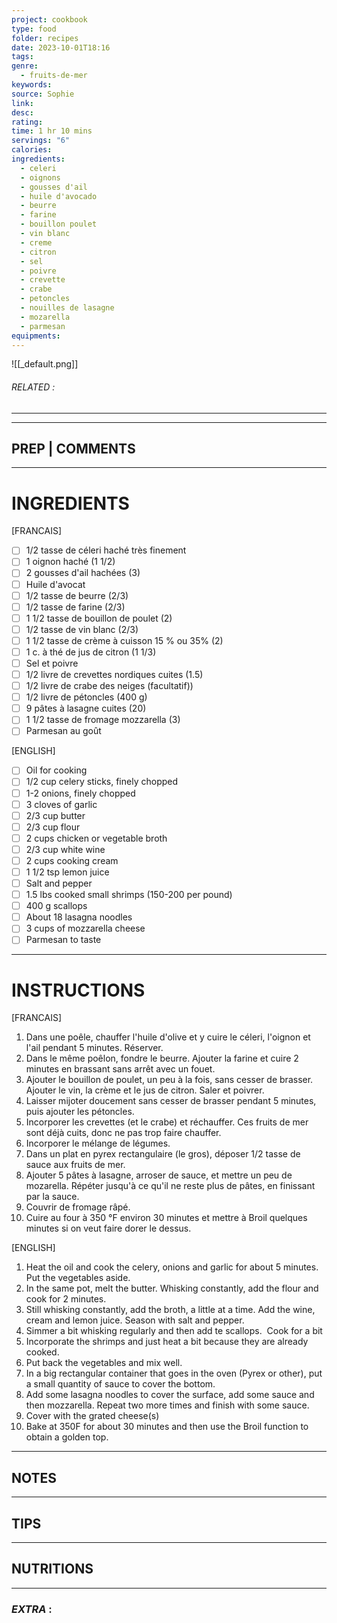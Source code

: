 ```yaml
---
project: cookbook
type: food
folder: recipes
date: 2023-10-01T18:16
tags: 
genre:
  - fruits-de-mer
keywords: 
source: Sophie
link: 
desc: 
rating: 
time: 1 hr 10 mins
servings: "6"
calories: 
ingredients:
  - celeri
  - oignons
  - gousses d'ail
  - huile d'avocado
  - beurre
  - farine
  - bouillon poulet
  - vin blanc
  - creme
  - citron
  - sel
  - poivre
  - crevette
  - crabe
  - petoncles
  - nouilles de lasagne
  - mozarella
  - parmesan
equipments:
---
```


![[_default.png]]
###### *RELATED* : 
---


---
## PREP | COMMENTS



---
# INGREDIENTS

[FRANCAIS]

- [ ] 1/2 tasse de céleri haché très finement
- [ ] 1 oignon haché (1 1/2)
- [ ] 2 gousses d'ail hachées (3)
- [ ] Huile d'avocat
- [ ] 1/2 tasse de beurre (2/3)
- [ ] 1/2 tasse de farine (2/3)
- [ ] 1 1/2 tasse de bouillon de poulet (2)
- [ ] 1/2 tasse de vin blanc (2/3)
- [ ] 1 1/2 tasse de crème à cuisson 15 % ou 35% (2)
- [ ] 1 c. à thé de jus de citron (1 1/3)
- [ ] Sel et poivre
- [ ] 1/2 livre de crevettes nordiques cuites (1.5)
- [ ] 1/2 livre de crabe des neiges (facultatif))
- [ ] 1/2 livre de pétoncles (400 g)
- [ ] 9 pâtes à lasagne cuites (20)
- [ ] 1 1/2 tasse de fromage mozzarella (3)
- [ ] Parmesan au goût

[ENGLISH]

- [ ] Oil for cooking
- [ ] 1/2 cup celery sticks, finely chopped 
- [ ] 1-2 onions, finely chopped
- [ ] 3 cloves of garlic
- [ ] 2/3 cup butter
- [ ] 2/3 cup flour
- [ ] 2 cups chicken or vegetable broth
- [ ] 2/3 cup white wine
- [ ] 2 cups cooking cream
- [ ] 1 1/2 tsp lemon juice
- [ ] Salt and pepper
- [ ] 1.5 lbs cooked small shrimps (150-200 per pound)
- [ ] 400 g scallops
- [ ] About 18 lasagna noodles
- [ ] 3 cups of mozzarella cheese
- [ ] Parmesan to taste

---
# INSTRUCTIONS

[FRANCAIS]

1. Dans une poêle, chauffer l'huile d'olive et y cuire le céleri, l'oignon et l'ail pendant 5 minutes. Réserver.
2. Dans le même poêlon, fondre le beurre. Ajouter la farine et cuire 2 minutes en brassant sans arrêt avec un fouet.
3. Ajouter le bouillon de poulet, un peu à la fois, sans cesser de brasser. Ajouter le vin, la crème et le jus de citron. Saler et poivrer.
4. Laisser mijoter doucement sans cesser de brasser pendant 5 minutes, puis ajouter les pétoncles.
5. Incorporer les crevettes (et le crabe) et réchauffer. Ces fruits de mer sont déjà cuits, donc ne pas trop faire chauffer.
6. Incorporer le mélange de légumes.
7. Dans un plat en pyrex rectangulaire (le gros), déposer 1/2 tasse de sauce aux fruits de mer.
8. Ajouter 5 pâtes à lasagne, arroser de sauce, et mettre un peu de mozarella. Répéter jusqu'à ce qu'il ne reste plus de pâtes, en finissant par la sauce.
9. Couvrir de fromage râpé.
10. Cuire au four à 350 °F environ 30 minutes et mettre à Broil quelques minutes si on veut faire dorer le dessus.

[ENGLISH]

1. Heat the oil and cook the celery, onions and garlic for about 5 minutes. Put the vegetables aside.
2. In the same pot, melt the butter. Whisking constantly, add the flour and cook for 2 minutes.
3. Still whisking constantly, add the broth, a little at a time. Add the wine, cream and lemon juice. Season with salt and pepper.
4. Simmer a bit whisking regularly and then add te scallops.  Cook for a bit 
5. Incorporate the shrimps and just heat a bit because they are already cooked.
6. Put back the vegetables and mix well.
7. In a big rectangular container that goes in the oven (Pyrex or other), put a small quantity of sauce to cover the bottom.
8. Add some lasagna noodles to cover the surface, add some sauce and then mozzarella. Repeat two more times and finish with some sauce. 
9. Cover with the grated cheese(s)
10. Bake at 350F for about 30 minutes and then use the Broil function to obtain a golden top.

---
## NOTES



---
## TIPS



---
## NUTRITIONS



---
### *EXTRA* :



